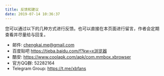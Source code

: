 ```yaml
---
title: 反馈和建议
date: 2019-07-14 10:36:37
---
```



您可以通过以下的几种方式进行反馈。也可以直接在本页面进行留言，作者会定期查看并尽量给与回复。


- 邮件: chengkai.me@gmail.com
- 百度贴吧  https://tieba.baidu.com/f?kw=x浏览器
- 酷安: https://www.coolapk.com/apk/com.mmbox.xbrowser
- 官方QQ群: 52282164 
- Telegram Group: https://t.me/xbfans

